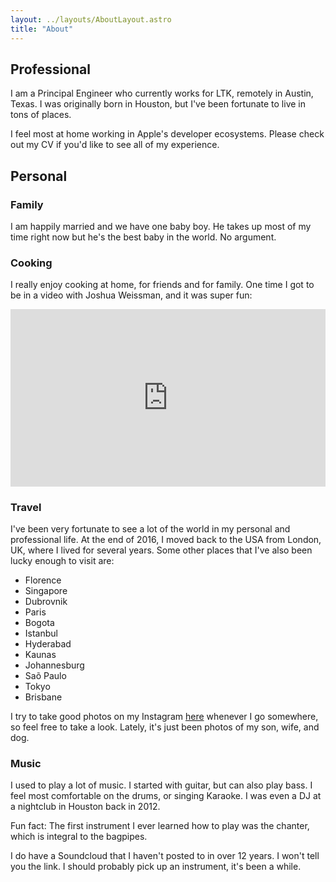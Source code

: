 ```yaml
---
layout: ../layouts/AboutLayout.astro
title: "About"
---
```


## Professional
I am a Principal Engineer who currently works for LTK, remotely in Austin, Texas. I was originally born in Houston, but I've been fortunate to live in tons of places.

I feel most at home working in Apple's developer ecosystems. Please check out my CV if you'd like to see all of my experience.

## Personal

### Family

I am happily married and we have one baby boy. He takes up most of my time right now but he's the best baby in the world. No argument.

### Cooking

I really enjoy cooking at home, for friends and for family. One time I got to be in a video with Joshua Weissman, and it was super fun:

<div style="max-width: 560px; margin: 0 auto;">
  <div style="position: relative; padding-bottom: 56.25%; height: 0; overflow: hidden;">
    <iframe 
      src="https://www.youtube.com/embed/YJG38AL2rMc" 
      frameborder="0" 
      allowfullscreen 
      style="position: absolute; top: 0; left: 0; width: 100%; height: 100%;">
    </iframe>
  </div>
</div>

### Travel

I've been very fortunate to see a lot of the world in my personal and professional life. At the end of 2016, I moved back to the USA from London, UK, where I lived for several years. Some other places that I've also been lucky enough to visit are: 

- Florence
- Singapore
- Dubrovnik
- Paris
- Bogota
- Istanbul
- Hyderabad
- Kaunas
- Johannesburg
- Saõ Paulo
- Tokyo
- Brisbane

I try to take good photos on my Instagram [here](https://instagram.com/dokun1) whenever I go somewhere, so feel free to take a look. Lately, it's just been photos of my son, wife, and dog.

### Music 

I used to play a lot of music. I started with guitar, but can also play bass. I feel most comfortable on the drums, or singing Karaoke. I was even a DJ at a nightclub in Houston back in 2012.

Fun fact: The first instrument I ever learned how to play was the chanter, which is integral to the bagpipes.

I do have a Soundcloud that I haven't posted to in over 12 years. I won't tell you the link. I should probably pick up an instrument, it's been a while.